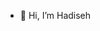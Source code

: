 - 👋 Hi, I’m Hadiseh

<!---
HadisehArmand/HadisehArmand is a ✨ special ✨ repository because its `README.md` (this file) appears on your GitHub profile.
You can click the Preview link to take a look at your changes.
--->
